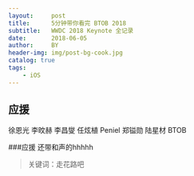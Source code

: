 ```yaml
---
layout:     post
title:      5分钟带你看完 BTOB 2018
subtitle:   WWDC 2018 Keynote 全记录
date:       2018-06-05
author:     BY
header-img: img/post-bg-cook.jpg
catalog: true
tags:
    - iOS
---
```


## 应援

徐恩光 李旼赫 李昌燮 任炫植 Peniel 郑镒勋 陆星材 BTOB


###应援
还带和声的hhhhh

>关键词：走花路吧
